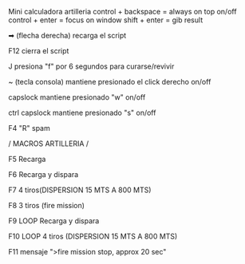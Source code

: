 Mini calculadora artilleria 
control + backspace = always on top on/off
control + enter = focus on window
shift + enter = gib result
 
 ➡ (flecha derecha)  recarga el script

F12 cierra el script

J presiona "f" por 6 segundos para curarse/revivir

~ (tecla consola) mantiene presionado el click derecho on/off

capslock mantiene presionado "w" on/off

ctrl capslock mantiene presionado "s" on/off

F4 "R" spam

/ MACROS ARTILLERIA /

F5 Recarga

F6  Recarga y dispara

F7 4 tiros(DISPERSION 15 MTS A 800 MTS)

F8 3 tiros (fire mission)

F9 LOOP Recarga y dispara

F10 LOOP 4 tiros (DISPERSION 15 MTS A 800 MTS)

F11 mensaje ">fire mission stop, approx 20 sec"
